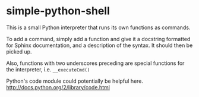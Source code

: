 simple-python-shell
===================

This is a small Python interpreter that runs its own functions as commands.

To add a command, simply add a function and give it a docstring formatted
for Sphinx documentation, and a description of the syntax.
It should then be picked up.

Also, functions with two underscores preceding are special functions for the
interpreter, i.e. `__executeCmd()`

Python's code module could potentially be helpful here.
http://docs.python.org/2/library/code.html
